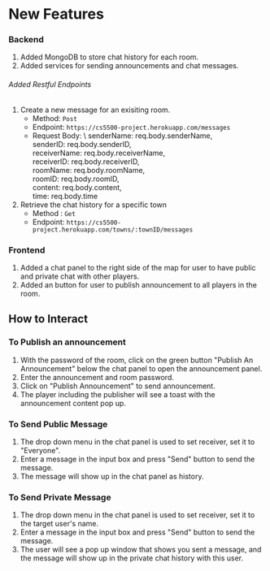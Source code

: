 # New Features

### Backend
1. Added MongoDB to store chat history for each room.
2. Added services for sending announcements and chat messages.

###### Added Restful Endpoints
1. Create a new message for an exisiting room.
   - Method: `Post`
   - Endpoint: `https://cs5500-project.herokuapp.com/messages`
   - Request Body: \ senderName: req.body.senderName,\
        senderID: req.body.senderID,\
        receiverName: req.body.receiverName,\
        receiverID: req.body.receiverID,\
        roomName: req.body.roomName,\
        roomID: req.body.roomID,\
        content: req.body.content,\
        time: req.body.time
 2. Retrieve the chat history for a specific town
     - Method : `Get`
     - Endpoint: `https://cs5500-project.herokuapp.com/towns/:townID/messages`

### Frontend
1. Added a chat panel to the right side of the map for user to have public and private chat with other players.
2. Added an button for user to publish announcement to all players in the room.

## How to Interact
### To Publish an announcement
1. With the password of the room, click on the green button "Publish An Announcement" below the chat 
panel to open the announcement panel.
2. Enter the announcement and room password.
3. Click on "Publish Announcement" to send announcement.
4. The player including the publisher will see a toast with the announcement content pop up.

### To Send Public Message
1. The drop down menu in the chat panel is used to set receiver, set it to "Everyone".
2. Enter a message in the input box and press "Send" button to send the message.
3. The message will show up in the chat panel as history.

### To Send Private Message
1. The drop down menu in the chat panel is used to set receiver, set it to the target user's name.
2. Enter a message in the input box and press "Send" button to send the message.
3. The user will see a pop up window that shows you sent a message, 
and the message will show up in the private chat history with this user.
